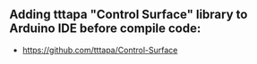 
## Adding tttapa "Control Surface" library to Arduino IDE before compile code:
* https://github.com/tttapa/Control-Surface
